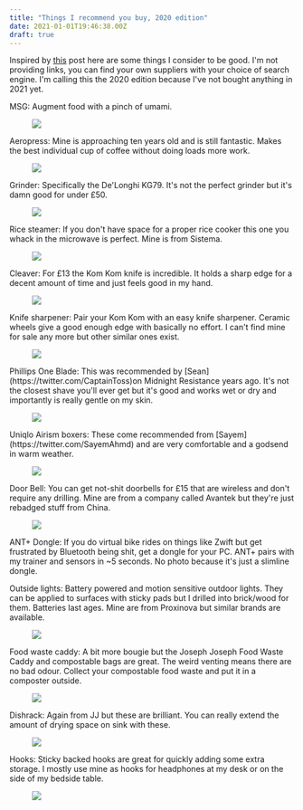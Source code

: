 ```yaml
---
title: "Things I recommend you buy, 2020 edition"
date: 2021-01-01T19:46:38.00Z
draft: true
---
```


Inspired by [this](https://sambowman.substack.com/p/things-i-recommend-you-buy-2020-sam-bowman) post here are some things I consider to be good. I'm not providing links, you can find your own suppliers with your choice of search engine. I'm calling this the 2020 edition because I've not bought anything in 2021 yet.

MSG: Augment food with a pinch of umami.
<figure class="kg-card kg-image-card"><img src="/content/images/2021/01/image.png" class="kg-image"></figure>
Aeropress: Mine is approaching ten years old and is still fantastic. Makes the best individual cup of coffee without doing loads more work.
<figure class="kg-card kg-image-card"><img src="/content/images/2021/01/image-1.png" class="kg-image"></figure>
Grinder: Specifically the De'Longhi KG79. It's not the perfect grinder but it's damn good for under £50.
<figure class="kg-card kg-image-card"><img src="/content/images/2021/01/image-3.png" class="kg-image"></figure>
Rice steamer: If you don't have space for a proper rice cooker this one you whack in the microwave is perfect. Mine is from Sistema.
<figure class="kg-card kg-image-card"><img src="/content/images/2021/01/image-4.png" class="kg-image"></figure>
Cleaver: For £13 the Kom Kom knife is incredible. It holds a sharp edge for a decent amount of time and just feels good in my hand.
<figure class="kg-card kg-image-card"><img src="/content/images/2021/01/image-7.png" class="kg-image"></figure>
Knife sharpener: Pair your Kom Kom with an easy knife sharpener. Ceramic wheels give a good enough edge with basically no effort. I can't find mine for sale any more but other similar ones exist.
<figure class="kg-card kg-image-card"><img src="/content/images/2021/01/image-8.png" class="kg-image"></figure>
Phillips One Blade: This was recommended by [Sean](https://twitter.com/CaptainToss)on Midnight Resistance years ago. It's not the closest shave you'll ever get but it's good and works wet or dry and importantly is really gentle on my skin.
<figure class="kg-card kg-image-card"><img src="/content/images/2021/01/image-9.png" class="kg-image"></figure>
Uniqlo Airism boxers: These come recommended from [Sayem](https://twitter.com/SayemAhmd) and are very comfortable and a godsend in warm weather.
<figure class="kg-card kg-image-card"><img src="/content/images/2021/01/image-10.png" class="kg-image"></figure>
Door Bell: You can get not-shit doorbells for £15 that are wireless and don't require any drilling. Mine are from a company called Avantek but they're just rebadged stuff from China.
<figure class="kg-card kg-image-card"><img src="/content/images/2021/01/image-11.png" class="kg-image"></figure>
ANT+ Dongle: If you do virtual bike rides on things like Zwift but get frustrated by Bluetooth being shit, get a dongle for your PC. ANT+ pairs with my trainer and sensors in ~5 seconds. No photo because it's just a slimline dongle.

Outside lights: Battery powered and motion sensitive outdoor lights. They can be applied to surfaces with sticky pads but I drilled into brick/wood for them. Batteries last ages. Mine are from Proxinova but similar brands are available.
<figure class="kg-card kg-image-card"><img src="/content/images/2021/01/image-12.png" class="kg-image"></figure>
Food waste caddy: A bit more bougie but the Joseph Joseph Food Waste Caddy and compostable bags are great. The weird venting means there are no bad odour. Collect your compostable food waste and put it in a composter outside.
<figure class="kg-card kg-image-card"><img src="/content/images/2021/01/image-13.png" class="kg-image"></figure>
Dishrack: Again from JJ but these are brilliant. You can really extend the amount of drying space on sink with these.
<figure class="kg-card kg-image-card"><img src="/content/images/2021/01/image-14.png" class="kg-image"></figure>
Hooks: Sticky backed hooks are great for quickly adding some extra storage. I mostly use mine as hooks for headphones at my desk or on the side of my bedside table.
<figure class="kg-card kg-image-card"><img src="/content/images/2021/01/image-17.png" class="kg-image"></figure>
